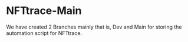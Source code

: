 # NFTtrace-Main
We have created 2 Branches mainly that is, Dev and Main for storing the automation script for NFTtrace.

